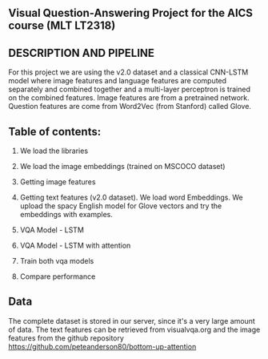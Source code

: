 ## Visual Question-Answering Project for the AICS course (MLT LT2318)


## DESCRIPTION AND PIPELINE
For this project we are using the v2.0 dataset and a classical CNN-LSTM model where image features and language features are computed separately and combined together and a multi-layer perceptron is trained on the combined features. Image features are from a pretrained network. Question features are come from Word2Vec (from Stanford) called Glove.

## Table of contents:

1. We load the libraries

2. We load the image embeddings (trained on MSCOCO dataset)

3. Getting image features

4. Getting text features (v2.0 dataset). We load word Embeddings. We upload the spacy English model for Glove vectors and try the embeddings with examples.

5. VQA Model - LSTM

6. VQA Model - LSTM with attention

7. Train both vqa models

8. Compare performance

## Data
The complete dataset is stored in our server, since it's a very large amount of data. The text features can be retrieved from visualvqa.org and the image features from the github repository https://github.com/peteanderson80/bottom-up-attention
